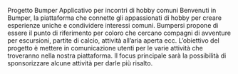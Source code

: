 Progetto Bumper
Applicativo per incontri di hobby comuni
Benvenuti in Bumper, la piattaforma che connette gli appassionati di hobby per creare esperienze uniche e condividere interessi comuni.
Bumpersi propone di essere il punto di riferimento per coloro che cercano compagni di avventure per escursioni, partite di calcio, attività all’aria aperta ecc.
L’obiettivo del progetto è mettere in comunicazione utenti per le varie attività che troveranno nella nostra piattaforma.
Il focus principale sarà la possibilità di sponsorizzare alcune attività per darle più risalto.
